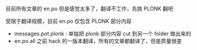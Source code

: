 目前所有文章的 en.po 但是感觉太多了，翻译不工作，先挑 PLONK 翻吧

受限于翻译规模，目前 en.po 仅包含 PLONK 部分内容

- messages.pot.plonk :  单独把 plonk 部分内容 cut 到另一个 folder 做出来的
- en.po.all  之前 hack 的一版本翻译，所有的文章都翻译了，但是质量很差